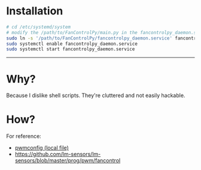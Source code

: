 # Installation
```sh
# cd /etc/systemd/system
# modify the /path/to/FanControlPy/main.py in the fancontrolpy_daemon.service file
sudo ln -s '/path/to/FanControlPy/fancontrolpy_daemon.service' fancontrolpy_daemon.service  # or move it there
sudo systemctl enable fancontrolpy_daemon.service
sudo systemctl start fancontrolpy_daemon.service
```

---

# Why?
Because I dislike shell scripts.
They're cluttered and not easily hackable.

# How?
For reference:
- [pwmconfig (local file)](/usr/bin/pwmconfig)
- https://github.com/lm-sensors/lm-sensors/blob/master/prog/pwm/fancontrol
